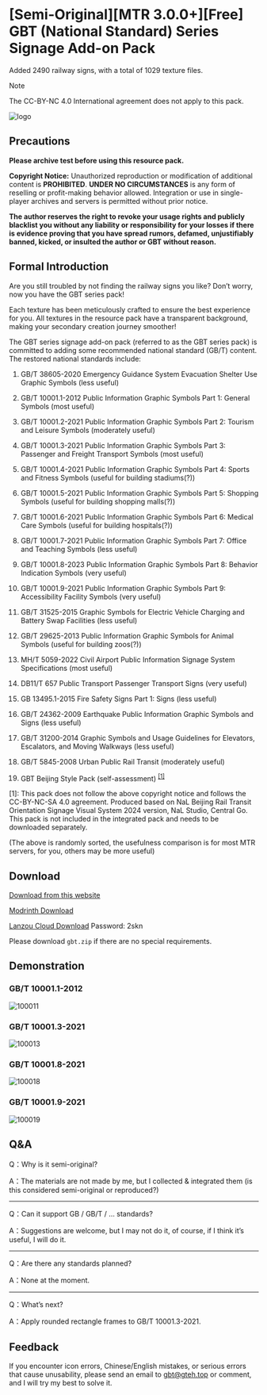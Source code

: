 # \[Semi-Original\]\[MTR 3.0.0+\]\[Free\] GBT (National Standard) Series Signage Add-on Pack

Added 2490 railway signs, with a total of 1029 texture files.

> [!NOTE]
> The CC-BY-NC 4.0 International agreement does not apply to this pack.

![logo](//drive.gteh.top/f/qNIX/banner.png)

## Precautions

**Please archive test before using this resource pack.**

**Copyright Notice:** Unauthorized reproduction or modification of additional content is **PROHIBITED**. **UNDER NO CIRCUMSTANCES** is any form of reselling or profit-making behavior allowed. Integration or use in single-player archives and servers is permitted without prior notice.

**The author reserves the right to revoke your usage rights and publicly blacklist you without any liability or responsibility for your losses if there is evidence proving that you have spread rumors, defamed, unjustifiably banned, kicked, or insulted the author or GBT without reason.**

## Formal Introduction

Are you still troubled by not finding the railway signs you like? Don’t worry, now you have the GBT series pack!

Each texture has been meticulously crafted to ensure the best experience for you. All textures in the resource pack have a transparent background, making your secondary creation journey smoother!

The GBT series signage add-on pack (referred to as the GBT series pack) is committed to adding some recommended national standard (GB/T) content. The restored national standards include:

1. GB/T 38605-2020 Emergency Guidance System Evacuation Shelter Use Graphic Symbols (less useful)

2. GB/T 10001.1-2012 Public Information Graphic Symbols Part 1: General Symbols (most useful)

3. GB/T 10001.2-2021 Public Information Graphic Symbols Part 2: Tourism and Leisure Symbols (moderately useful)

4. GB/T 10001.3-2021 Public Information Graphic Symbols Part 3: Passenger and Freight Transport Symbols (most useful)

5. GB/T 10001.4-2021 Public Information Graphic Symbols Part 4: Sports and Fitness Symbols (useful for building stadiums(?))

6. GB/T 10001.5-2021 Public Information Graphic Symbols Part 5: Shopping Symbols (useful for building shopping malls(?))

7. GB/T 10001.6-2021 Public Information Graphic Symbols Part 6: Medical Care Symbols (useful for building hospitals(?))

8. GB/T 10001.7-2021 Public Information Graphic Symbols Part 7: Office and Teaching Symbols (less useful)

9. GB/T 10001.8-2023 Public Information Graphic Symbols Part 8: Behavior Indication Symbols (very useful)

10. GB/T 10001.9-2021 Public Information Graphic Symbols Part 9: Accessibility Facility Symbols (very useful)

11. GB/T 31525-2015 Graphic Symbols for Electric Vehicle Charging and Battery Swap Facilities (less useful)

12. GB/T 29625-2013 Public Information Graphic Symbols for Animal Symbols (useful for building zoos(?))

13. MH/T 5059-2022 Civil Airport Public Information Signage System Specifications (most useful)

14. DB11/T 657 Public Transport Passenger Transport Signs (very useful)

15. GB 13495.1-2015 Fire Safety Signs Part 1: Signs (less useful)

16. GB/T 24362-2009 Earthquake Public Information Graphic Symbols and Signs (less useful)

17. GB/T 31200-2014 Graphic Symbols and Usage Guidelines for Elevators, Escalators, and Moving Walkways (less useful)

18. GB/T 5845-2008 Urban Public Rail Transit (moderately useful)

19. GBT Beijing Style Pack (self-assessment) <sup><a href="#ref1">[1]</a></sup>

<p id="ref1">[1]: This pack does not follow the above copyright notice and follows the CC-BY-NC-SA 4.0 agreement. Produced based on NaL Beijing Rail Transit Orientation Signage Visual System 2024 version, NaL Studio, Central Go. This pack is not included in the integrated pack and needs to be downloaded separately.</p>

(The above is randomly sorted, the usefulness comparison is for most MTR servers, for you, others may be more useful)

## Download

[Download from this website](/en/download/)

[Modrinth Download](//modrinth.com/resourcepack/gbt)

[Lanzou Cloud Download](//xinxinf.lanzoub.com/b02rtr69g) Password: 2skn

Please download `gbt.zip` if there are no special requirements.

## Demonstration

### GB/T 10001.1-2012

![100011](//drive.gteh.top/f/6vTA/gbt1000112012.png)

### GB/T 10001.3-2021

![100013](//drive.gteh.top/f/Z3sO/gbt1000132021.png)

### GB/T 10001.8-2021

![100018](//drive.gteh.top/f/xqSz/gbt1000182021.png)

### GB/T 10001.9-2021

![100019](//drive.gteh.top/f/LJhb/gbt1000192021.png)

## Q&A

Q：Why is it semi-original?

A：The materials are not made by me, but I collected & integrated them (is this considered semi-original or reproduced?)

---

Q：Can it support GB / GB/T / … standards?

A：Suggestions are welcome, but I may not do it, of course, if I think it’s useful, I will do it.

---

Q：Are there any standards planned?

A：None at the moment.

---

Q：What’s next?

A：Apply rounded rectangle frames to GB/T 10001.3-2021.

## Feedback

If you encounter icon errors, Chinese/English mistakes, or serious errors that cause unusability, please send an email to [gbt@gteh.top](mailto:gbt@gteh.top) or comment, and I will try my best to solve it.